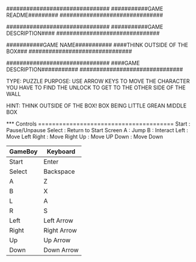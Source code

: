 ###############################
###########GAME README#########
###############################

###############################
###########GAME DESCRIPTION####
###############################

###########GAME NAME###########
####THINK OUTSIDE OF THE BOX###
###############################

###############################
####GAME DESCRIPTION###########
###############################

TYPE: PUZZLE
PURPOSE: 
USE ARROW KEYS TO MOVE THE CHARACTER
YOU HAVE TO FIND THE UNLOCK TO GET TO THE OTHER SIDE OF THE WALL

HINT: THINK OUTSIDE OF THE BOX! BOX BEING LITTLE GREAN MIDDLE BOX

*** Controls =======================================
Start  : Pause/Unpause
Select : Return to Start Screen
A      : Jump
B      : Interact
Left   : Move Left
Right  : Move Right
Up     : Move UP
Down   : Move Down


GameBoy | Keyboard
--------|----------
Start   | Enter
Select  | Backspace
A       | Z
B       | X
L       | A
R       | S
Left    | Left Arrow
Right   | Right Arrow
Up      | Up Arrow
Down    | Down Arrow
